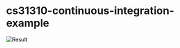 # cs31310-continuous-integration-example
![Result](https://travis-ci.com/LAW39/cs31310-continuous-integration-example.svg?branch=main)